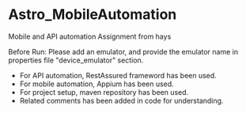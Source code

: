 # Astro_MobileAutomation
Mobile and API automation Assignment from hays

Before Run:
Please add an emulator, and provide the emulator name in properties file "device_emulator" section.
- For API automation, RestAssured frameword has been used.
- For mobile automation, Appium has been used.
- For project setup, maven repository has been used.
- Related comments has been added in code for understanding.
